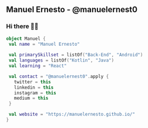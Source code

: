## Manuel Ernesto - @manuelernest0
### Hi there 👋🏿


```kotlin
object Manuel {
 val name = "Manuel Ernesto"
 
 val primarySkillset = listOf("Back-End", "Android")
 val languages = listOf("Kotlin", "Java")
 val learning = "React"

 val contact = "@manuelernest0".apply {
   twitter = this
   linkedin = this
   instagram = this
   medium = this
 }

 val website = "https://manuelernesto.github.io/"
}
```

